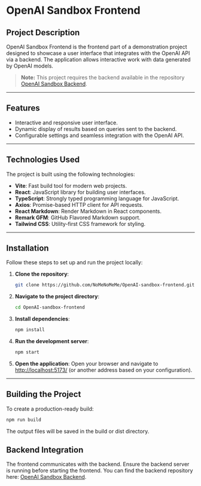 # OpenAI Sandbox Frontend

## Project Description

OpenAI Sandbox Frontend is the frontend part of a demonstration project designed to showcase a user interface that integrates with the OpenAI API via a backend. The application allows interactive work with data generated by OpenAI models.

> **Note:** This project requires the backend available in the repository [OpenAI Sandbox Backend](https://github.com/NoMeNoMeMe/OpenAI-sandbox-backend).

---

## Features

- Interactive and responsive user interface.
- Dynamic display of results based on queries sent to the backend.
- Configurable settings and seamless integration with the OpenAI API.

---

## Technologies Used

The project is built using the following technologies:

- **Vite**: Fast build tool for modern web projects.
- **React**: JavaScript library for building user interfaces.
- **TypeScript**: Strongly typed programming language for JavaScript.
- **Axios**: Promise-based HTTP client for API requests.
- **React Markdown**: Render Markdown in React components.
- **Remark GFM**: GitHub Flavored Markdown support.
- **Tailwind CSS**: Utility-first CSS framework for styling.

---

## Installation

Follow these steps to set up and run the project locally:

1. **Clone the repository**:

    ```bash
    git clone https://github.com/NoMeNoMeMe/OpenAI-sandbox-frontend.git
    ```

2. **Navigate to the project directory**:

    ```bash
    cd OpenAI-sandbox-frontend
    ```

3. **Install dependencies**:

    ```bash
    npm install
    ```

4. **Run the development server**:

    ```bash
    npm start
    ```

5. **Open the application**:
    Open your browser and navigate to [http://localhost:5173/](http://localhost:5173/) (or another address based on your configuration).

---

## Building the Project

To create a production-ready build:

```bash
npm run build
```

The output files will be saved in the build or dist directory.

## Backend Integration

The frontend communicates with the backend. Ensure the backend server is running before starting the frontend. You can find the backend repository here: [OpenAI Sandbox Backend](https://github.com/NoMeNoMeMe/OpenAI-sandbox-backend).
